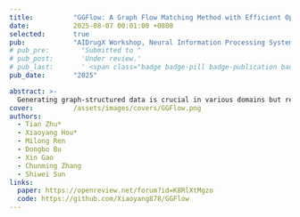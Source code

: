 ```yaml
---
title:          "GGFlow: A Graph Flow Matching Method with Efficient Optimal Transport"
date:           2025-08-07 00:01:00 +0800
selected:       true
pub:            "AIDrugX Workshop, Neural Information Processing Systems (NeurIPS) 2024 <br>Transactions on Machine Learning Research (TMLR) "
# pub_pre:        "Submitted to "
# pub_post:       'Under review.'
# pub_last:       ' <span class="badge badge-pill badge-publication badge-success">Spotlight</span>'
pub_date:       "2025"

abstract: >-
  Generating graph-structured data is crucial in various domains but remains challenging due to the complex interdependencies between nodes and edges. While diffusion models have demonstrated their superior generative capabilities, they often suffer from unstable training and inefficient sampling. To enhance generation performance and training stability, we propose GGFlow, a discrete flow matching generative model incorporating an efficient optimal transport for graph structures and it incorporates an edge-augmented graph transformer to enable direct communications among edges. Additionally, GGFlow introduces a novel goal-guided generation framework to control the generative trajectory of our model towards desired properties. GGFlow demonstrates superior performance on both unconditional and conditional generation tasks, outperforming existing baselines and underscoring its effectiveness and potential for wider application.
cover:          /assets/images/covers/GGFlow.png
authors:
  - Tian Zhu*
  - Xiaoyang Hou*
  - Milong Ren
  - Dongbo Bu
  - Xin Gao
  - Chunming Zhang
  - Shiwei Sun
links:
  paper: https://openreview.net/forum?id=K8RlXtMgzo
  code: https://github.com/Xiaoyang878/GGFlow
---
```

